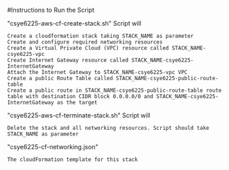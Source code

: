 
#Instructions to Run the Script

"csye6225-aws-cf-create-stack.sh" Script will

    Create a cloudformation stack taking STACK_NAME as parameter
    Create and configure required networking resources
    Create a Virtual Private Cloud (VPC) resource called STACK_NAME-csye6225-vpc
    Create Internet Gateway resource called STACK_NAME-csye6225-InternetGateway
    Attach the Internet Gateway to STACK_NAME-csye6225-vpc VPC
    Create a public Route Table called STACK_NAME-csye6225-public-route-table
    Create a public route in STACK_NAME-csye6225-public-route-table route table with destination CIDR block 0.0.0.0/0 and STACK_NAME-csye6225-InternetGateway as the target

"csye6225-aws-cf-terminate-stack.sh" Script will

    Delete the stack and all networking resources. Script should take STACK_NAME as parameter

"csye6225-cf-networking.json"

    The cloudFormation template for this stack

